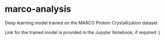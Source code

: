 # marco-analysis
Deep learning model trained on the MARCO Protein Crystallization dataset


Link for the trained model is provided in the Jupyter Notebook, if required :)
